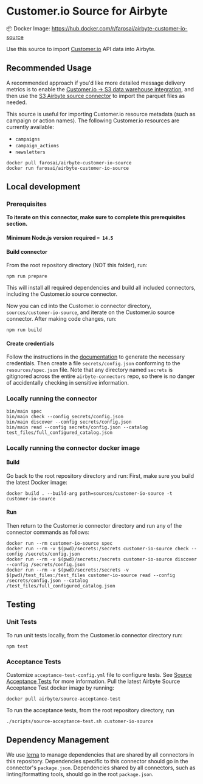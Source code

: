 # Customer.io Source for Airbyte

📦 Docker Image: https://hub.docker.com/r/farosai/airbyte-customer-io-source

Use this source to import [Customer.io](https://customer.io) API data into Airbyte.

## Recommended Usage

A recommended approach if you'd like more detailed message delivery metrics is to enable the [Customer.io -> S3 data warehouse integration](https://customer.io/docs/data-warehouse-sync/#s3-bucket), and then use the [S3 Airbyte source connector](https://docs.airbyte.io/integrations/sources/s3) to import the parquet files as needed.

This source is useful for importing Customer.io resource metadata (such as campaign or action names). The following Customer.io resources are currently available:

- `campaigns`
- `campaign_actions`
- `newsletters`

```shell
docker pull farosai/airbyte-customer-io-source
docker run farosai/airbyte-customer-io-source
```

## Local development

### Prerequisites

**To iterate on this connector, make sure to complete this prerequisites
section.**

#### Minimum Node.js version required `= 14.5`

#### Build connector

From the root repository directory (NOT this folder), run:

```
npm run prepare
```

This will install all required dependencies and build all included connectors,
including the Customer.io source connector.

Now you can cd into the Customer.io connector directory, `sources/customer-io-source`,
and iterate on the Customer.io source connector. After making code changes, run:

```
npm run build
```

#### Create credentials

Follow the instructions in the
[documentation](https://docs.airbyte.io/integrations/sources/customer-io) to
generate the necessary credentials. Then create a file `secrets/config.json`
conforming to the `resources/spec.json` file. Note that any directory named
`secrets` is gitignored across the entire `airbyte-connectors` repo, so there is
no danger of accidentally checking in sensitive information.

### Locally running the connector

```
bin/main spec
bin/main check --config secrets/config.json
bin/main discover --config secrets/config.json
bin/main read --config secrets/config.json --catalog test_files/full_configured_catalog.json
```

### Locally running the connector docker image

#### Build

Go back to the root repository directory and run:
First, make sure you build the latest Docker image:

```
docker build . --build-arg path=sources/customer-io-source -t customer-io-source
```

#### Run

Then return to the Customer.io connector directory and run any of the connector
commands as follows:

```
docker run --rm customer-io-source spec
docker run --rm -v $(pwd)/secrets:/secrets customer-io-source check --config /secrets/config.json
docker run --rm -v $(pwd)/secrets:/secrets customer-io-source discover --config /secrets/config.json
docker run --rm -v $(pwd)/secrets:/secrets -v $(pwd)/test_files:/test_files customer-io-source read --config /secrets/config.json --catalog /test_files/full_configured_catalog.json
```

## Testing

### Unit Tests

To run unit tests locally, from the Customer.io connector directory run:

```
npm test
```

### Acceptance Tests

Customize `acceptance-test-config.yml` file to configure tests. See [Source
Acceptance
Tests](https://docs.airbyte.io/connector-development/testing-connectors/source-acceptance-tests-reference)
for more information.
Pull the latest Airbyte Source Acceptance Test docker image by running:

```
docker pull airbyte/source-acceptance-test
```

To run the acceptance tests, from the root repository directory, run

```
./scripts/source-acceptance-test.sh customer-io-source
```

## Dependency Management

We use [lerna](https://lerna.js.org/) to manage dependencies that are shared by
all connectors in this repository. Dependencies specific to this connector
should go in the connector's `package.json`. Dependencies shared by all
connectors, such as linting/formatting tools, should go in the root
`package.json`.
